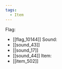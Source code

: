 ```yaml
---
tags:
  - Item
---
```

Flag:
- [[flag_10144]]
Sound:
- [[sound_43]]
- [[sound_17]]
- [[sound_44]]
Item:
- [[item_502]]
